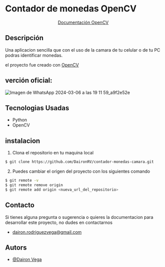 # Contador de monedas OpenCV

<p align="center">
<a href="https://docs.opencv.org/4.x/d6/d00/tutorial_py_root.html">Documentación OpenCV</a>
<br/>

## Descripción

Una aplicacion sencilla que con el uso de la camara de tu celular o de tu PC podras identificar monedas.

el proyecto fue creado con [OpenCV](https://opencv.org/)


## verción oficial: 
![Imagen de WhatsApp 2024-03-06 a las 19 11 59_a9f2e52e](https://github.com/DaironRV/contador-monedas-camara/assets/131011899/5409718d-7685-47ba-8cbe-db154d4e498d)

## Tecnologias Usadas
- Python
- OpenCV


## instalacion
1. Clona el repositorio en tu maquina local
```bash
$ git clone https://github.com/DaironRV/contador-monedas-camara.git
```

2. Puedes cambiar el origen del proyecto con los siguientes comando

```bash
$ git remote -v
$ git remote remove origin
$ git remote add origin <nueva_url_del_repositorio>
```



## Contacto

Si tienes alguna pregunta o sugerencia o quieres la documentacion para desarrollar este proyecto, no dudes en contactarnos
- [dairon.rodriguezvega@gmail.com](dairon.rodriguezvega@gmail.com)



## Autors

- [@Dairon Vega](https://github.com/DaironRV)
